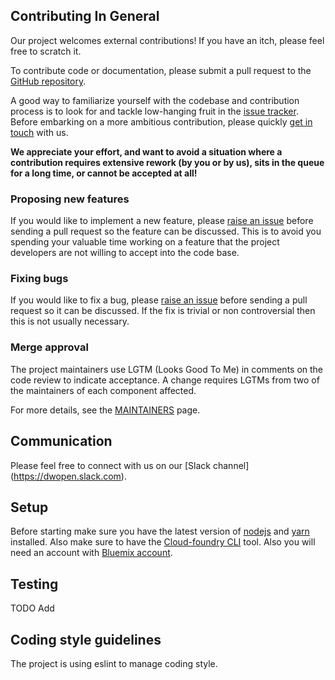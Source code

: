 ## Contributing In General

Our project welcomes external contributions! If you have an itch, please feel free to
scratch it.

To contribute code or documentation, please submit a pull request to the [GitHub
repository](https://github.com/IBM/watson-discovery-news).

A good way to familiarize yourself with the codebase and contribution process is
to look for and tackle low-hanging fruit in the [issue
tracker](https://github.com/IBM/watson-discovery-news/issues). Before embarking on
a more ambitious contribution, please quickly [get in touch](#communication)
with us.

**We appreciate your effort, and want to avoid a situation where a contribution
requires extensive rework (by you or by us), sits in the queue for a long time,
or cannot be accepted at all!**

### Proposing new features

If you would like to implement a new feature, please [raise an
issue](https://github.com/IBM/watson-discovery-news/issues) before sending a pull
request so the feature can be discussed. This is to avoid you spending your
valuable time working on a feature that the project developers are not willing
to accept into the code base.

### Fixing bugs

If you would like to fix a bug, please [raise an
issue](https://github.com/IBM/watson-discovery-news/issues) before sending a pull
request so it can be discussed. If the fix is trivial or non controversial then
this is not usually necessary.

### Merge approval

The project maintainers use LGTM (Looks Good To Me) in comments on the code
review to indicate acceptance. A change requires LGTMs from two of the
maintainers of each component affected.

For more details, see the [MAINTAINERS](MAINTAINERS.md) page.

## Communication

Please feel free to connect with us on our [Slack channel]
(https://dwopen.slack.com).

## Setup

Before starting make sure you have the latest version of [nodejs](https://nodejs.org/en/)
and [yarn](https://yarnpkg.com) installed. Also make sure to have the 
[Cloud-foundry CLI](https://github.com/cloudfoundry/cli) tool. Also you will need an
account with [Bluemix account](https://console.ng.bluemix.net/registration/).

## Testing

TODO Add

## Coding style guidelines

The project is using eslint to manage coding style.
